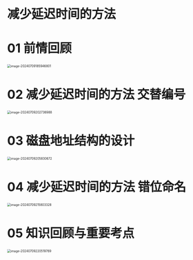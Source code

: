 # 减少延迟时间的方法



# 01 前情回顾

<img src="https://cvp.oss-cn-shanghai.aliyuncs.com/picgo/202407091859985.png" alt="image-20240709185946801" style="zoom:50%;" />



# 02 减少延迟时间的方法 交替编号

<img src="https://cvp.oss-cn-shanghai.aliyuncs.com/picgo/202407092027115.png" alt="image-20240709202736988" style="zoom:50%;" />



# 03 磁盘地址结构的设计

<img src="https://cvp.oss-cn-shanghai.aliyuncs.com/picgo/202407092058979.png" alt="image-20240709205830672" style="zoom:50%;" />



# 04 减少延迟时间的方法 错位命名

<img src="https://cvp.oss-cn-shanghai.aliyuncs.com/picgo/202407092158564.png" alt="image-20240709215803328" style="zoom: 50%;" />



# 05 知识回顾与重要考点

<img src="https://cvp.oss-cn-shanghai.aliyuncs.com/picgo/202407092205858.png" alt="image-20240709220519769" style="zoom:50%;" />